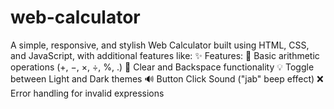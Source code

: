 # web-calculator
A simple, responsive, and stylish Web Calculator built using HTML, CSS, and JavaScript, with additional features like:  ✨ Features: 🧠 Basic arithmetic operations (+, −, ×, ÷, %, .)  🧹 Clear and Backspace functionality  💡 Toggle between Light and Dark themes  🔊 Button Click Sound ("jab" beep effect)  ❌ Error handling for invalid expressions
